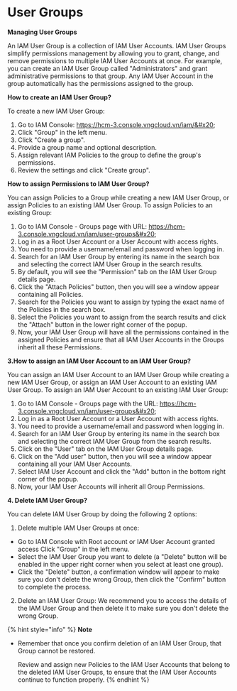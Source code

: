# User Groups

**Managing User Groups**&#x20;

An IAM User Group is a collection of IAM User Accounts. IAM User Groups simplify permissions management by allowing you to grant, change, and remove permissions to multiple IAM User Accounts at once. For example, you can create an IAM User Group called "Administrators" and grant administrative permissions to that group. Any IAM User Account in the group automatically has the permissions assigned to the group.

**How to create an IAM User Group?**&#x20;

To create a new IAM User Group:&#x20;

1. Go to IAM Console: https://hcm-3.console.vngcloud.vn/iam/&#x20;
2. Click "Group" in the left menu.&#x20;
3. Click "Create a group".&#x20;
4. Provide a group name and optional description.&#x20;
5. Assign relevant IAM Policies to the group to define the group's permissions.
6. Review the settings and click "Create group".

**How to assign Permissions to IAM User Group?**&#x20;

You can assign Policies to a Group while creating a new IAM User Group, or assign Policies to an existing IAM User Group. To assign Policies to an existing Group:&#x20;

1. Go to IAM Console - Groups page with URL: https://hcm-3.console.vngcloud.vn/iam/user-groups&#x20;
2. Log in as a Root User Account or a User Account with access rights.&#x20;
3. You need to provide a username/email and password when logging in.&#x20;
4. Search for an IAM User Group by entering its name in the search box and selecting the correct IAM User Group in the search results.&#x20;
5. By default, you will see the "Permission" tab on the IAM User Group details page.&#x20;
6. Click the "Attach Policies" button, then you will see a window appear containing all Policies.&#x20;
7. Search for the Policies you want to assign by typing the exact name of the Policies in the search box.&#x20;
8. Select the Policies you want to assign from the search results and click the "Attach" button in the lower right corner of the popup.&#x20;
9. Now, your IAM User Group will have all the permissions contained in the assigned Policies and ensure that all IAM User Accounts in the Groups inherit all these Permissions.

**3.How to assign an IAM User Account to an IAM User Group?**&#x20;

You can assign an IAM User Account to an IAM User Group while creating a new IAM User Group, or assign an IAM User Account to an existing IAM User Group. To assign an IAM User Account to an existing IAM User Group:&#x20;

1. Go to IAM Console - Groups page with the URL: https://hcm-3.console.vngcloud.vn/iam/user-groups&#x20;
2. Log in as a Root User Account or a User Account with access rights.&#x20;
3. You need to provide a username/email and password when logging in.&#x20;
4. Search for an IAM User Group by entering its name in the search box and selecting the correct IAM User Group from the search results.&#x20;
5. Click on the "User" tab on the IAM User Group details page.&#x20;
6. Click on the "Add user" button, then you will see a window appear containing all your IAM User Accounts.&#x20;
7. Select IAM User Account and click the "Add" button in the bottom right corner of the popup.&#x20;
8. Now, your IAM User Accounts will inherit all Group Permissions.

**4. Delete IAM User Group?**&#x20;

You can delete IAM User Group by doing the following 2 options:&#x20;

1. Delete multiple IAM User Groups at once:&#x20;

* Go to IAM Console with Root account or IAM User Account granted access Click "Group" in the left menu.&#x20;
* Select the IAM User Group you want to delete (a "Delete" button will be enabled in the upper right corner when you select at least one group).&#x20;
* Click the "Delete" button, a confirmation window will appear to make sure you don't delete the wrong Group, then click the "Confirm" button to complete the process.

2. Delete an IAM User Group: We recommend you to access the details of the IAM User Group and then delete it to make sure you don't delete the wrong Group.

{% hint style="info" %}
**Note**

*   Remember that once you confirm deletion of an IAM User Group, that Group cannot be restored.

    Review and assign new Policies to the IAM User Accounts that belong to the deleted IAM User Groups, to ensure that the IAM User Accounts continue to function properly.
{% endhint %}
